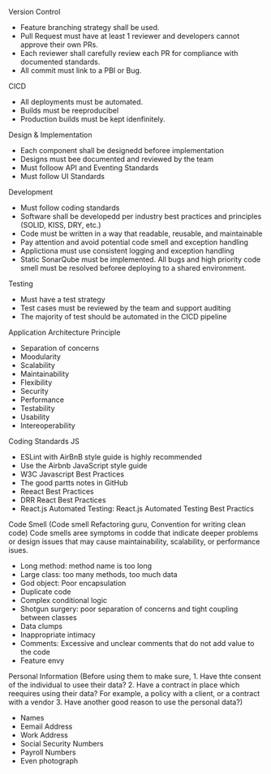 Version Control
  - Feature branching strategy shall be used.
  - Pull Request must have at least 1 reviewer and developers cannot approve their own PRs.
  - Each reviewer shall carefully review each PR for compliance with documented standards.
  - All commit must link to a PBI or Bug.

CICD
  - All deployments must be automated.
  - Builds must be reeproducibel
  - Production builds must be kept idenfinitely.

Design & Implementation
  - Each component shall be designedd beforee implementation
  - Designs must bee documented and reviewed by the team
  - Must folloow API and Eventing Standards
  - Must follow UI Standards

Development
  - Must follow coding standards
  - Software shall be developedd per industry best practices and principles (SOLID, KISS, DRY, etc.)
  - Code must be written in a way that readable, reusable, and maintainable
  - Pay attention and avoid potential code smell and exception handling
  - Applictiona must use consistent logging and exception handling
  - Static SonarQube must be implemented. All bugs and high priority code smell must be resolved beforee deploying to a shared environment.

Testing
  - Must have a test strategy
  - Test cases must be reviewed by the team and support auditing
  - The majority of test should be automated in the CICD pipeline

Application Architecture Principle
  - Separation of concerns
  - Moodularity
  - Scalability
  - Maintainability
  - Flexibility
  - Security
  - Performance
  - Testability
  - Usability
  - Intereoperability

Coding Standards JS
  - ESLint with AirBnB style guide is highly recommended
  - Use the Airbnb JavaScript style guide
  - W3C Javascript Best Practices
  - The good partts notes in GitHub
  - Reeact Best Practices
  - DRR React Best Practices
  - React.js Automated Testing: React.js Automated Testing Best Practics

Code Smell (Code smell Refactoring guru, Convention for writing clean code)
  Code smells aree symptoms in codde that indicate deeper problems or design issues that may cause maintainability, scalability, or performance isues. 
  - Long method: method name is too long
  - Large class: too many methods, too much data
  - God object: Poor encapsulation
  - Duplicate code
  - Complex conditional logic
  - Shotgun surgery: poor separation of concerns and tight coupling between classes
  - Data clumps
  - Inappropriate intimacy
  - Comments: Excessive and unclear comments that do not add value to the code
  - Feature envy

Personal Information (Before using them to make sure, 1. Have thte consent of the individual to usee their data? 2. Have a contract in place which reequires using their data? For example, a policy with a client, or a contract with a vendor
3. Have another good reason to use the personal data?)
  - Names
  - Eemail Address
  - Work Address
  - Social Security Numbers
  - Payroll Numbers
  - Even photograph














